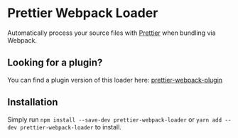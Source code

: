 # Prettier Webpack Loader

Automatically process your source files with [Prettier](https://github.com/jlongster/prettier) when bundling via Webpack.

## Looking for a plugin?

You can find a plugin version of this loader here: [prettier-webpack-plugin](https://github.com/hawkins/prettier-webpack-plugin)

## Installation

Simply run `npm install --save-dev prettier-webpack-loader` or `yarn add --dev prettier-webpack-loader` to install.
